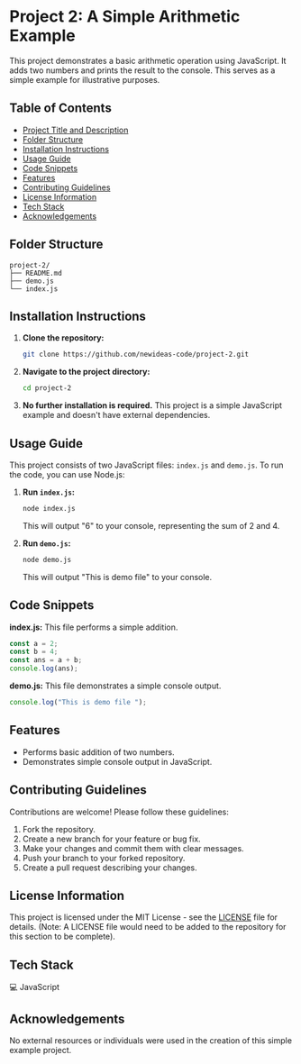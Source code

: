 # Project 2: A Simple Arithmetic Example

This project demonstrates a basic arithmetic operation using JavaScript.  It adds two numbers and prints the result to the console. This serves as a simple example for illustrative purposes.


## Table of Contents

- [Project Title and Description](#project-title-and-description)
- [Folder Structure](#folder-structure)
- [Installation Instructions](#installation-instructions)
- [Usage Guide](#usage-guide)
- [Code Snippets](#code-snippets)
- [Features](#features)
- [Contributing Guidelines](#contributing-guidelines)
- [License Information](#license-information)
- [Tech Stack](#tech-stack)
- [Acknowledgements](#acknowledgements)


## Folder Structure

```
project-2/
├── README.md
├── demo.js
└── index.js
```


## Installation Instructions

1. **Clone the repository:**
   ```bash
   git clone https://github.com/newideas-code/project-2.git
   ```
2. **Navigate to the project directory:**
   ```bash
   cd project-2
   ```
3. **No further installation is required.**  This project is a simple JavaScript example and doesn't have external dependencies.


## Usage Guide

This project consists of two JavaScript files: `index.js` and `demo.js`.  To run the code, you can use Node.js:

1.  **Run `index.js`:**
    ```bash
    node index.js
    ```
    This will output "6" to your console, representing the sum of 2 and 4.

2. **Run `demo.js`:**
    ```bash
    node demo.js
    ```
    This will output "This is demo file" to your console.


## Code Snippets

**index.js:** This file performs a simple addition.

```javascript
const a = 2;
const b = 4;
const ans = a + b;
console.log(ans);
```

**demo.js:** This file demonstrates a simple console output.

```javascript
console.log("This is demo file ");
```


## Features

- Performs basic addition of two numbers.
- Demonstrates simple console output in JavaScript.


## Contributing Guidelines

Contributions are welcome!  Please follow these guidelines:

1. Fork the repository.
2. Create a new branch for your feature or bug fix.
3. Make your changes and commit them with clear messages.
4. Push your branch to your forked repository.
5. Create a pull request describing your changes.


## License Information

This project is licensed under the MIT License - see the [LICENSE](LICENSE) file for details.  (Note:  A LICENSE file would need to be added to the repository for this section to be complete).


## Tech Stack

💻 JavaScript


## Acknowledgements

No external resources or individuals were used in the creation of this simple example project.


